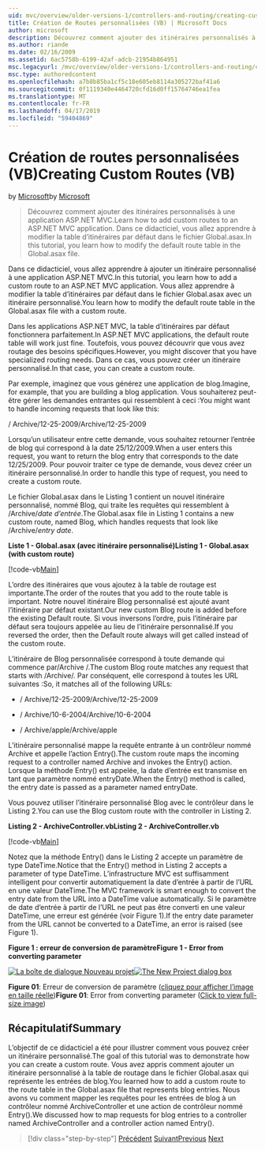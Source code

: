 ```yaml
---
uid: mvc/overview/older-versions-1/controllers-and-routing/creating-custom-routes-vb
title: Création de Routes personnalisées (VB) | Microsoft Docs
author: microsoft
description: Découvrez comment ajouter des itinéraires personnalisés à une application ASP.NET MVC. Dans ce didacticiel, vous allez apprendre à modifier la table d’itinéraires par défaut dans le fichier Global.asax.
ms.author: riande
ms.date: 02/16/2009
ms.assetid: 6ac5758b-6199-42af-adcb-21954b864951
msc.legacyurl: /mvc/overview/older-versions-1/controllers-and-routing/creating-custom-routes-vb
msc.type: authoredcontent
ms.openlocfilehash: a7b8b85ba1cf5c18e605eb8114a305272baf41a6
ms.sourcegitcommit: 0f1119340e4464720cfd16d0ff15764746ea1fea
ms.translationtype: MT
ms.contentlocale: fr-FR
ms.lasthandoff: 04/17/2019
ms.locfileid: "59404869"
---
```

# <a name="creating-custom-routes-vb"></a><span data-ttu-id="1b0b2-104">Création de routes personnalisées (VB)</span><span class="sxs-lookup"><span data-stu-id="1b0b2-104">Creating Custom Routes (VB)</span></span>

<span data-ttu-id="1b0b2-105">by [Microsoft](https://github.com/microsoft)</span><span class="sxs-lookup"><span data-stu-id="1b0b2-105">by [Microsoft](https://github.com/microsoft)</span></span>

> <span data-ttu-id="1b0b2-106">Découvrez comment ajouter des itinéraires personnalisés à une application ASP.NET MVC.</span><span class="sxs-lookup"><span data-stu-id="1b0b2-106">Learn how to add custom routes to an ASP.NET MVC application.</span></span> <span data-ttu-id="1b0b2-107">Dans ce didacticiel, vous allez apprendre à modifier la table d’itinéraires par défaut dans le fichier Global.asax.</span><span class="sxs-lookup"><span data-stu-id="1b0b2-107">In this tutorial, you learn how to modify the default route table in the Global.asax file.</span></span>


<span data-ttu-id="1b0b2-108">Dans ce didacticiel, vous allez apprendre à ajouter un itinéraire personnalisé à une application ASP.NET MVC.</span><span class="sxs-lookup"><span data-stu-id="1b0b2-108">In this tutorial, you learn how to add a custom route to an ASP.NET MVC application.</span></span> <span data-ttu-id="1b0b2-109">Vous allez apprendre à modifier la table d’itinéraires par défaut dans le fichier Global.asax avec un itinéraire personnalisé.</span><span class="sxs-lookup"><span data-stu-id="1b0b2-109">You learn how to modify the default route table in the Global.asax file with a custom route.</span></span>

<span data-ttu-id="1b0b2-110">Dans les applications ASP.NET MVC, la table d’itinéraires par défaut fonctionnera parfaitement.</span><span class="sxs-lookup"><span data-stu-id="1b0b2-110">In ASP.NET MVC applications, the default route table will work just fine.</span></span> <span data-ttu-id="1b0b2-111">Toutefois, vous pouvez découvrir que vous avez routage des besoins spécifiques.</span><span class="sxs-lookup"><span data-stu-id="1b0b2-111">However, you might discover that you have specialized routing needs.</span></span> <span data-ttu-id="1b0b2-112">Dans ce cas, vous pouvez créer un itinéraire personnalisé.</span><span class="sxs-lookup"><span data-stu-id="1b0b2-112">In that case, you can create a custom route.</span></span>

<span data-ttu-id="1b0b2-113">Par exemple, imaginez que vous générez une application de blog.</span><span class="sxs-lookup"><span data-stu-id="1b0b2-113">Imagine, for example, that you are building a blog application.</span></span> <span data-ttu-id="1b0b2-114">Vous souhaiterez peut-être gérer les demandes entrantes qui ressemblent à ceci :</span><span class="sxs-lookup"><span data-stu-id="1b0b2-114">You might want to handle incoming requests that look like this:</span></span>

<span data-ttu-id="1b0b2-115">/ Archive/12-25-2009</span><span class="sxs-lookup"><span data-stu-id="1b0b2-115">/Archive/12-25-2009</span></span>

<span data-ttu-id="1b0b2-116">Lorsqu’un utilisateur entre cette demande, vous souhaitez retourner l’entrée de blog qui correspond à la date 25/12/2009.</span><span class="sxs-lookup"><span data-stu-id="1b0b2-116">When a user enters this request, you want to return the blog entry that corresponds to the date 12/25/2009.</span></span> <span data-ttu-id="1b0b2-117">Pour pouvoir traiter ce type de demande, vous devez créer un itinéraire personnalisé.</span><span class="sxs-lookup"><span data-stu-id="1b0b2-117">In order to handle this type of request, you need to create a custom route.</span></span>

<span data-ttu-id="1b0b2-118">Le fichier Global.asax dans le Listing 1 contient un nouvel itinéraire personnalisé, nommé Blog, qui traite les requêtes qui ressemblent à /Archive/*date d’entrée*.</span><span class="sxs-lookup"><span data-stu-id="1b0b2-118">The Global.asax file in Listing 1 contains a new custom route, named Blog, which handles requests that look like /Archive/*entry date*.</span></span>

<span data-ttu-id="1b0b2-119">**Liste 1 - Global.asax (avec itinéraire personnalisé)**</span><span class="sxs-lookup"><span data-stu-id="1b0b2-119">**Listing 1 - Global.asax (with custom route)**</span></span>

[!code-vb[Main](creating-custom-routes-vb/samples/sample1.vb)]

<span data-ttu-id="1b0b2-120">L’ordre des itinéraires que vous ajoutez à la table de routage est importante.</span><span class="sxs-lookup"><span data-stu-id="1b0b2-120">The order of the routes that you add to the route table is important.</span></span> <span data-ttu-id="1b0b2-121">Notre nouvel itinéraire Blog personnalisé est ajouté avant l’itinéraire par défaut existant.</span><span class="sxs-lookup"><span data-stu-id="1b0b2-121">Our new custom Blog route is added before the existing Default route.</span></span> <span data-ttu-id="1b0b2-122">Si vous inversons l’ordre, puis l’itinéraire par défaut sera toujours appelée au lieu de l’itinéraire personnalisé.</span><span class="sxs-lookup"><span data-stu-id="1b0b2-122">If you reversed the order, then the Default route always will get called instead of the custom route.</span></span>

<span data-ttu-id="1b0b2-123">L’itinéraire de Blog personnalisée correspond à toute demande qui commence par/Archive /.</span><span class="sxs-lookup"><span data-stu-id="1b0b2-123">The custom Blog route matches any request that starts with /Archive/.</span></span> <span data-ttu-id="1b0b2-124">Par conséquent, elle correspond à toutes les URL suivantes :</span><span class="sxs-lookup"><span data-stu-id="1b0b2-124">So, it matches all of the following URLs:</span></span>

- <span data-ttu-id="1b0b2-125">/ Archive/12-25-2009</span><span class="sxs-lookup"><span data-stu-id="1b0b2-125">/Archive/12-25-2009</span></span>

- <span data-ttu-id="1b0b2-126">/ Archive/10-6-2004</span><span class="sxs-lookup"><span data-stu-id="1b0b2-126">/Archive/10-6-2004</span></span>

- <span data-ttu-id="1b0b2-127">/ Archive/apple</span><span class="sxs-lookup"><span data-stu-id="1b0b2-127">/Archive/apple</span></span>

<span data-ttu-id="1b0b2-128">L’itinéraire personnalisé mappe la requête entrante à un contrôleur nommé Archive et appelle l’action Entry().</span><span class="sxs-lookup"><span data-stu-id="1b0b2-128">The custom route maps the incoming request to a controller named Archive and invokes the Entry() action.</span></span> <span data-ttu-id="1b0b2-129">Lorsque la méthode Entry() est appelée, la date d’entrée est transmise en tant que paramètre nommé entryDate.</span><span class="sxs-lookup"><span data-stu-id="1b0b2-129">When the Entry() method is called, the entry date is passed as a parameter named entryDate.</span></span>

<span data-ttu-id="1b0b2-130">Vous pouvez utiliser l’itinéraire personnalisé Blog avec le contrôleur dans le Listing 2.</span><span class="sxs-lookup"><span data-stu-id="1b0b2-130">You can use the Blog custom route with the controller in Listing 2.</span></span>

<span data-ttu-id="1b0b2-131">**Listing 2 - ArchiveController.vb**</span><span class="sxs-lookup"><span data-stu-id="1b0b2-131">**Listing 2 - ArchiveController.vb**</span></span>

[!code-vb[Main](creating-custom-routes-vb/samples/sample2.vb)]

<span data-ttu-id="1b0b2-132">Notez que la méthode Entry() dans le Listing 2 accepte un paramètre de type DateTime.</span><span class="sxs-lookup"><span data-stu-id="1b0b2-132">Notice that the Entry() method in Listing 2 accepts a parameter of type DateTime.</span></span> <span data-ttu-id="1b0b2-133">L’infrastructure MVC est suffisamment intelligent pour convertir automatiquement la date d’entrée à partir de l’URL en une valeur DateTime.</span><span class="sxs-lookup"><span data-stu-id="1b0b2-133">The MVC framework is smart enough to convert the entry date from the URL into a DateTime value automatically.</span></span> <span data-ttu-id="1b0b2-134">Si le paramètre de date d’entrée à partir de l’URL ne peut pas être converti en une valeur DateTime, une erreur est générée (voir Figure 1).</span><span class="sxs-lookup"><span data-stu-id="1b0b2-134">If the entry date parameter from the URL cannot be converted to a DateTime, an error is raised (see Figure 1).</span></span>

<span data-ttu-id="1b0b2-135">**Figure 1 : erreur de conversion de paramètre**</span><span class="sxs-lookup"><span data-stu-id="1b0b2-135">**Figure 1 - Error from converting parameter**</span></span>


<span data-ttu-id="1b0b2-136">[![La boîte de dialogue Nouveau projet](creating-custom-routes-vb/_static/image1.jpg)](creating-custom-routes-vb/_static/image1.png)</span><span class="sxs-lookup"><span data-stu-id="1b0b2-136">[![The New Project dialog box](creating-custom-routes-vb/_static/image1.jpg)](creating-custom-routes-vb/_static/image1.png)</span></span>

<span data-ttu-id="1b0b2-137">**Figure 01**: Erreur de conversion de paramètre ([cliquez pour afficher l’image en taille réelle](creating-custom-routes-vb/_static/image2.png))</span><span class="sxs-lookup"><span data-stu-id="1b0b2-137">**Figure 01**: Error from converting parameter ([Click to view full-size image](creating-custom-routes-vb/_static/image2.png))</span></span>


## <a name="summary"></a><span data-ttu-id="1b0b2-138">Récapitulatif</span><span class="sxs-lookup"><span data-stu-id="1b0b2-138">Summary</span></span>

<span data-ttu-id="1b0b2-139">L’objectif de ce didacticiel a été pour illustrer comment vous pouvez créer un itinéraire personnalisé.</span><span class="sxs-lookup"><span data-stu-id="1b0b2-139">The goal of this tutorial was to demonstrate how you can create a custom route.</span></span> <span data-ttu-id="1b0b2-140">Vous avez appris comment ajouter un itinéraire personnalisé à la table de routage dans le fichier Global.asax qui représente les entrées de blog.</span><span class="sxs-lookup"><span data-stu-id="1b0b2-140">You learned how to add a custom route to the route table in the Global.asax file that represents blog entries.</span></span> <span data-ttu-id="1b0b2-141">Nous avons vu comment mapper les requêtes pour les entrées de blog à un contrôleur nommé ArchiveController et une action de contrôleur nommé Entry().</span><span class="sxs-lookup"><span data-stu-id="1b0b2-141">We discussed how to map requests for blog entries to a controller named ArchiveController and a controller action named Entry().</span></span>

> [!div class="step-by-step"]
> <span data-ttu-id="1b0b2-142">[Précédent](asp-net-mvc-controller-overview-vb.md)
> [Suivant](creating-a-route-constraint-vb.md)</span><span class="sxs-lookup"><span data-stu-id="1b0b2-142">[Previous](asp-net-mvc-controller-overview-vb.md)
[Next](creating-a-route-constraint-vb.md)</span></span>
